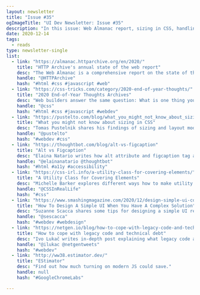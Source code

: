 ```yaml
---
layout: newsletter
title: "Issue #35"
ogImageTitle: "UI Dev Newsletter: Issue #35"
description: "In this issue: Web Almanac report, sizing in CSS, handling legacy code, and more."
date: 2020-12-14
tags:
  - reads
type: newsletter-single
list:
  - link: "https://almanac.httparchive.org/en/2020/"
    title: "HTTP Archive's annual state of the web report"
    desc: "The Web Almanac is a comprehensive report on the state of the web, backed by real data and trusted web experts."
    handle: "@HTTPArchive"
    hash: "#html #css #javascript #web"
  - link: "https://css-tricks.com/category/2020-end-of-year-thoughts/"
    title: "2020 End-of-Year Thoughts Archives"
    desc: "Web builders answer the same question: What is one thing you learned about building websites this year?"
    handle: "@css"
    hash: "#html #css #javascript #webdev"
  - link: "https://pustelto.com/blog/what_you_might_not_know_about_sizing_in_css/"
    title: "What you might not know about sizing in CSS"
    desc: "Tomas Pustelnik shares his findings of sizing and layout models and how to handle possible issues."
    handle: "@pustelto"
    hash: "#webdev #css"
  - link: "https://thoughtbot.com/blog/alt-vs-figcaption"
    title: "Alt vs Figcaption"
    desc: "Elaina Natario writes how alt attribute and figcaption tag are interpreted by assistive technologies."
    handle: "@elainanatario @thoughtbot"
    hash: "#html #a11y #accessibility"
  - link: "https://css-irl.info/a-utility-class-for-covering-elements/"
    title: "A Utility Class for Covering Elements"
    desc: "Michelle Barker explores different ways how to make utility class for completely covering one element with another."
    handle: "@CSSInRealLife"
    hash: "#css"
  - link: "https://www.smashingmagazine.com/2020/12/design-simple-ui-complex-solution/"
    title: "How To Design A Simple UI When You Have A Complex Solution"
    desc: "Suzanne Scacca shares some tips for designing a simple UI regardless of your solution’s complexity."
    handle: "@sescacca"
    hash: "#webdev #webdesign"
  - link: "https://netgen.io/blog/how-to-cope-with-legacy-code-and-technical-debt"
    title: "How to cope with legacy code and technical debt"
    desc: "Ivo Lukač writes in-depth post explaining what legacy code and technical debt are and how to deal with it."
    handle: "@ilukac @netgentweets"
    hash: "#webdev"
  - link: "http://ww38.estimator.dev/"
    title: "EStimator"
    desc: "Find out how much turning on modern JS could save."
    handle: null
    hash: "#GoogleChromeLabs"

---
```

